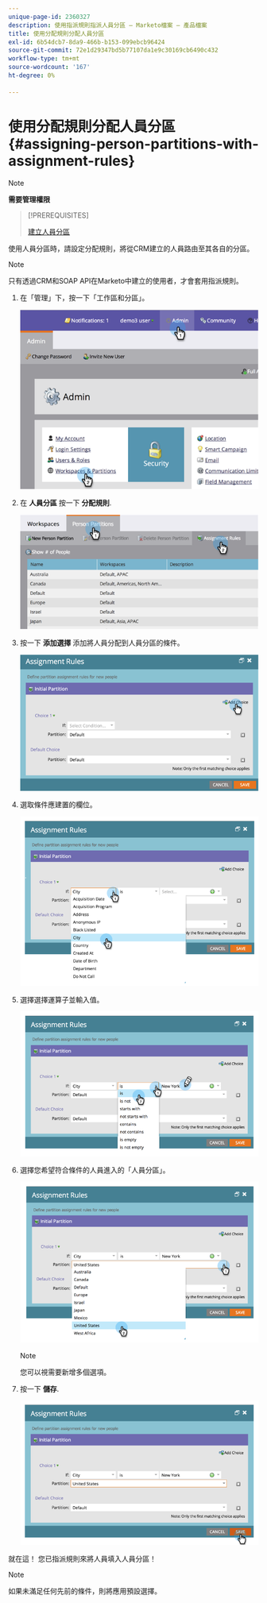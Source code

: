 ```yaml
---
unique-page-id: 2360327
description: 使用指派規則指派人員分區 — Marketo檔案 — 產品檔案
title: 使用分配規則分配人員分區
exl-id: 6b54dcb7-8da9-466b-b153-099ebcb96424
source-git-commit: 72e1d29347bd5b77107da1e9c30169cb6490c432
workflow-type: tm+mt
source-wordcount: '167'
ht-degree: 0%

---
```


# 使用分配規則分配人員分區 {#assigning-person-partitions-with-assignment-rules}

>[!NOTE]
>
>**需要管理權限**

>[!PREREQUISITES]
>
>[建立人員分區](/help/marketo/product-docs/administration/workspaces-and-person-partitions/create-a-person-partition.md)

使用人員分區時，請設定分配規則，將從CRM建立的人員路由至其各自的分區。

>[!NOTE]
>
>只有透過CRM和SOAP API在Marketo中建立的使用者，才會套用指派規則。

1. 在「管理」下，按一下「工作區和分區」。

   ![](assets/image2014-9-17-10-3a32-3a55.png)

1. 在 **人員分區** 按一下 **分配規則**.

   ![](assets/two-6.png)

1. 按一下 **添加選擇** 添加將人員分配到人員分區的條件。

   ![](assets/three-6.png)

1. 選取條件應建置的欄位。

   ![](assets/four-5.png)

1. 選擇選擇運算子並輸入值。

   ![](assets/five-1.png)

1. 選擇您希望符合條件的人員進入的「人員分區」。

   ![](assets/six-1.png)

   >[!NOTE]
   >
   >您可以視需要新增多個選項。

1. 按一下 **儲存**.

   ![](assets/seven.png)

就在這！ 您已指派規則來將人員填入人員分區！

>[!NOTE]
>
>如果未滿足任何先前的條件，則將應用預設選擇。
